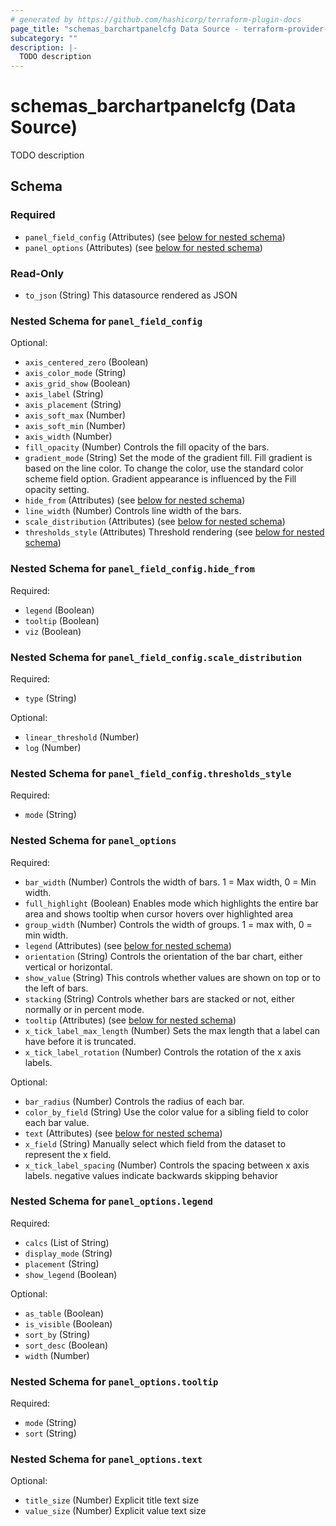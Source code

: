 ```yaml
---
# generated by https://github.com/hashicorp/terraform-plugin-docs
page_title: "schemas_barchartpanelcfg Data Source - terraform-provider-schemas"
subcategory: ""
description: |-
  TODO description
---
```


# schemas_barchartpanelcfg (Data Source)

TODO description



<!-- schema generated by tfplugindocs -->
## Schema

### Required

- `panel_field_config` (Attributes) (see [below for nested schema](#nestedatt--panel_field_config))
- `panel_options` (Attributes) (see [below for nested schema](#nestedatt--panel_options))

### Read-Only

- `to_json` (String) This datasource rendered as JSON

<a id="nestedatt--panel_field_config"></a>
### Nested Schema for `panel_field_config`

Optional:

- `axis_centered_zero` (Boolean)
- `axis_color_mode` (String)
- `axis_grid_show` (Boolean)
- `axis_label` (String)
- `axis_placement` (String)
- `axis_soft_max` (Number)
- `axis_soft_min` (Number)
- `axis_width` (Number)
- `fill_opacity` (Number) Controls the fill opacity of the bars.
- `gradient_mode` (String) Set the mode of the gradient fill. Fill gradient is based on the line color. To change the color, use the standard color scheme field option.
Gradient appearance is influenced by the Fill opacity setting.
- `hide_from` (Attributes) (see [below for nested schema](#nestedatt--panel_field_config--hide_from))
- `line_width` (Number) Controls line width of the bars.
- `scale_distribution` (Attributes) (see [below for nested schema](#nestedatt--panel_field_config--scale_distribution))
- `thresholds_style` (Attributes) Threshold rendering (see [below for nested schema](#nestedatt--panel_field_config--thresholds_style))

<a id="nestedatt--panel_field_config--hide_from"></a>
### Nested Schema for `panel_field_config.hide_from`

Required:

- `legend` (Boolean)
- `tooltip` (Boolean)
- `viz` (Boolean)


<a id="nestedatt--panel_field_config--scale_distribution"></a>
### Nested Schema for `panel_field_config.scale_distribution`

Required:

- `type` (String)

Optional:

- `linear_threshold` (Number)
- `log` (Number)


<a id="nestedatt--panel_field_config--thresholds_style"></a>
### Nested Schema for `panel_field_config.thresholds_style`

Required:

- `mode` (String)



<a id="nestedatt--panel_options"></a>
### Nested Schema for `panel_options`

Required:

- `bar_width` (Number) Controls the width of bars. 1 = Max width, 0 = Min width.
- `full_highlight` (Boolean) Enables mode which highlights the entire bar area and shows tooltip when cursor
hovers over highlighted area
- `group_width` (Number) Controls the width of groups. 1 = max with, 0 = min width.
- `legend` (Attributes) (see [below for nested schema](#nestedatt--panel_options--legend))
- `orientation` (String) Controls the orientation of the bar chart, either vertical or horizontal.
- `show_value` (String) This controls whether values are shown on top or to the left of bars.
- `stacking` (String) Controls whether bars are stacked or not, either normally or in percent mode.
- `tooltip` (Attributes) (see [below for nested schema](#nestedatt--panel_options--tooltip))
- `x_tick_label_max_length` (Number) Sets the max length that a label can have before it is truncated.
- `x_tick_label_rotation` (Number) Controls the rotation of the x axis labels.

Optional:

- `bar_radius` (Number) Controls the radius of each bar.
- `color_by_field` (String) Use the color value for a sibling field to color each bar value.
- `text` (Attributes) (see [below for nested schema](#nestedatt--panel_options--text))
- `x_field` (String) Manually select which field from the dataset to represent the x field.
- `x_tick_label_spacing` (Number) Controls the spacing between x axis labels.
negative values indicate backwards skipping behavior

<a id="nestedatt--panel_options--legend"></a>
### Nested Schema for `panel_options.legend`

Required:

- `calcs` (List of String)
- `display_mode` (String)
- `placement` (String)
- `show_legend` (Boolean)

Optional:

- `as_table` (Boolean)
- `is_visible` (Boolean)
- `sort_by` (String)
- `sort_desc` (Boolean)
- `width` (Number)


<a id="nestedatt--panel_options--tooltip"></a>
### Nested Schema for `panel_options.tooltip`

Required:

- `mode` (String)
- `sort` (String)


<a id="nestedatt--panel_options--text"></a>
### Nested Schema for `panel_options.text`

Optional:

- `title_size` (Number) Explicit title text size
- `value_size` (Number) Explicit value text size


